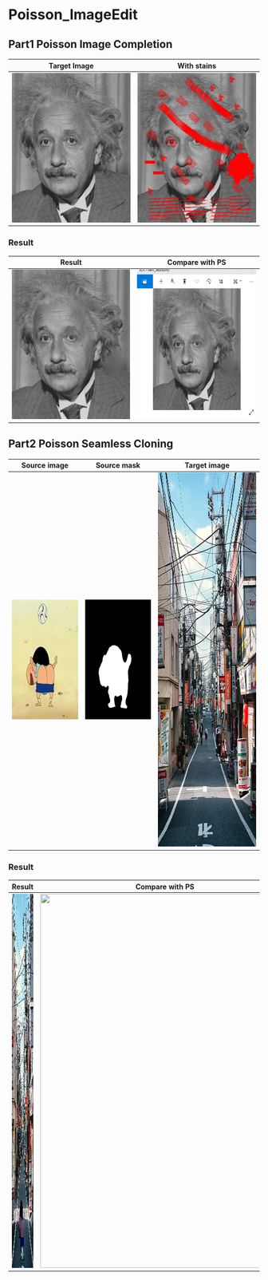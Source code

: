 # Poisson_ImageEdit

## Part1 Poisson Image Completion
|Target Image| With stains |
|---|---|
|<img src="./results/einstein.jpg" height="300px" width="250px" >|<img src="./results/einsteinSample.bmp" height="300px" width="250px" >|


### Result
|Result|Compare with PS|
|---|---|
|<img src="./results/Part1_result.bmp" height="300px" width="250px" >|<img src="./results/Part1_compare.gif" height="300px" width="250px" >|


## Part2 Poisson Seamless Cloning
|Source image| Source mask | Target image|
|---|---|---|
|<img src="./results/pupu.jpg" height="240px" width="300px" >|<img src="./results/pupu_mask.jpg" height="240px" width="300px" >|<img src="./results/street.jpg" height="750px" width="500px" >

### Result
|Result|Compare with PS|
|---|---|
|<img src="./results/Part2_compare.bmp" height="750px" width="500px" >|<img src="./results/Crayon_ShinChan_onstreet.bmp" height="750px" width="500px" >|